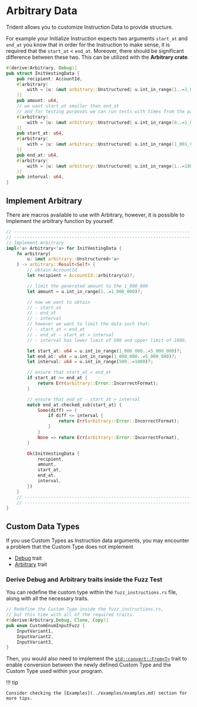 # Arbitrary Data


Trident allows you to customize Instruction Data to provide structure.

For example your Initialize Instruction expects two arguments `start_at` and `end_at` you know that in order for the Instruction to make sense, it is required that the `start_at` < `end_at`. Moreover, there should be significant difference between these two. This can be utilized with the **Arbitrary crate**.


```rust
#[derive(Arbitrary, Debug)]
pub struct InitVestingData {
    pub recipient: AccountId,
    #[arbitrary(
        with = |u: &mut arbitrary::Unstructured| u.int_in_range(1..=1_000_000)
    )]
    pub amount: u64,
    // we want start_at smaller than end_at
    // and for testing purposes we can run tests with times from the past
    #[arbitrary(
        with = |u: &mut arbitrary::Unstructured| u.int_in_range(0..=1_000_000)
    )]
    pub start_at: u64,
    #[arbitrary(
        with = |u: &mut arbitrary::Unstructured| u.int_in_range(1_001_001..=1_050_000)
    )]
    pub end_at: u64,
    #[arbitrary(
        with = |u: &mut arbitrary::Unstructured| u.int_in_range(1..=1000)
    )]
    pub interval: u64,
}
```

## Implement Arbitrary

There are macros available to use with Arbitrary, however, it is possible to Implement the arbitrary function by yourself.


```rust
// -------------------------------------------------------------------
// -------------------------------------------------------------------
// Implement Arbitrary
impl<'a> Arbitrary<'a> for InitVestingData {
    fn arbitrary(
        u: &mut arbitrary::Unstructured<'a>
    ) -> arbitrary::Result<Self> {
        // obtain AccountId
        let recipient = AccountId::arbitrary(u)?;

        // limit the generated amount to the 1_000_000
        let amount = u.int_in_range(1..=1_000_000)?;

        // now we want to obtain
        // - start_at
        // - end_at
        // - interval
        // however we want to limit the data such that:
        // - start_at < end_at
        // - end_at - start_at > interval
        // - interval has lower limit of 500 and upper limit of 1000.

        let start_at: u64 = u.int_in_range(1_000_000..=5_000_000)?;
        let end_at: u64 = u.int_in_range(1_000_000..=5_000_000)?;
        let interval: u64 = u.int_in_range(500..=1000)?;

        // ensure that start_at < end_at
        if start_at >= end_at {
            return Err(arbitrary::Error::IncorrectFormat);
        }

        // ensure that end_at - start_at > interval
        match end_at.checked_sub(start_at) {
            Some(diff) => {
                if diff <= interval {
                    return Err(arbitrary::Error::IncorrectFormat);
                }
            }
            None => return Err(arbitrary::Error::IncorrectFormat),
        }

        Ok(InitVestingData {
            recipient,
            amount,
            start_at,
            end_at,
            interval,
        })
    }
    // -------------------------------------------------------------------
    // -------------------------------------------------------------------
}
```

## Custom Data Types

If you use Custom Types as Instruction data arguments, you may encounter a problem that the Custom Type does not implement

- [Debug](https://doc.rust-lang.org/std/fmt/trait.Debug.html) trait
- [Arbitrary](https://docs.rs/arbitrary/latest/arbitrary/trait.Arbitrary.html) trait

### Derive Debug and Arbitrary traits inside the Fuzz Test

You can redefine the custom type within the `fuzz_instructions.rs` file, along with all the necessary traits.

```rust
// Redefine the Custom Type inside the fuzz_instructions.rs,
// but this time with all of the required traits.
#[derive(Arbitrary,Debug, Clone, Copy)]
pub enum CustomEnumInputFuzz {
    InputVariant1,
    InputVariant2,
    InputVariant3,
}
```


Then, you would also need to implement the [`std::convert::From<T>`](https://doc.rust-lang.org/std/convert/trait.From.html) trait to enable conversion between the newly defined Custom Type and the Custom Type used within your program.

!!! tip

    Consider checking the [Examples](../examples/examples.md) section for more tips.
